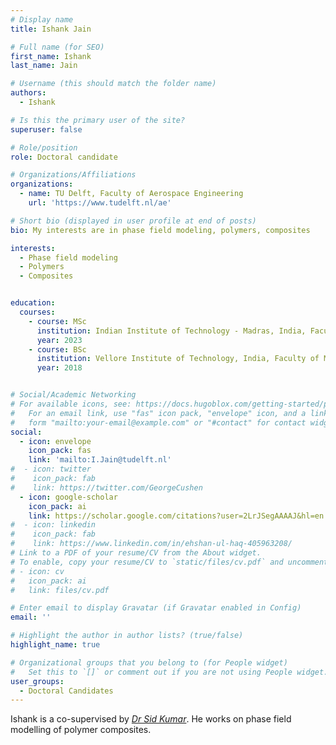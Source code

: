 ```yaml
---
# Display name
title: Ishank Jain

# Full name (for SEO)
first_name: Ishank
last_name: Jain

# Username (this should match the folder name)
authors:
  - Ishank

# Is this the primary user of the site?
superuser: false

# Role/position
role: Doctoral candidate

# Organizations/Affiliations
organizations:
  - name: TU Delft, Faculty of Aerospace Engineering
    url: 'https://www.tudelft.nl/ae'

# Short bio (displayed in user profile at end of posts)
bio: My interests are in phase field modeling, polymers, composites

interests:
  - Phase field modeling
  - Polymers
  - Composites


education:
  courses:
    - course: MSc
      institution: Indian Institute of Technology - Madras, India, Faculty of Aerospace Engineering
      year: 2023
    - course: BSc
      institution: Vellore Institute of Technology, India, Faculty of Mechanical Engineering
      year: 2018


# Social/Academic Networking
# For available icons, see: https://docs.hugoblox.com/getting-started/page-builder/#icons
#   For an email link, use "fas" icon pack, "envelope" icon, and a link in the
#   form "mailto:your-email@example.com" or "#contact" for contact widget.
social:
  - icon: envelope
    icon_pack: fas
    link: 'mailto:I.Jain@tudelft.nl'
#  - icon: twitter
#    icon_pack: fab
#    link: https://twitter.com/GeorgeCushen
  - icon: google-scholar
    icon_pack: ai
    link: https://scholar.google.com/citations?user=2LrJSegAAAAJ&hl=en
#  - icon: linkedin
#    icon_pack: fab
#    link: https://www.linkedin.com/in/ehshan-ul-haq-405963208/
# Link to a PDF of your resume/CV from the About widget.
# To enable, copy your resume/CV to `static/files/cv.pdf` and uncomment the lines below.
# - icon: cv
#   icon_pack: ai
#   link: files/cv.pdf

# Enter email to display Gravatar (if Gravatar enabled in Config)
email: ''

# Highlight the author in author lists? (true/false)
highlight_name: true

# Organizational groups that you belong to (for People widget)
#   Set this to `[]` or comment out if you are not using People widget.
user_groups:
  - Doctoral Candidates
---
```


Ishank is a co-supervised by [*Dr Sid Kumar*](https://www.tudelft.nl/staff/sid.kumar/). He works on phase field modelling of polymer composites.
